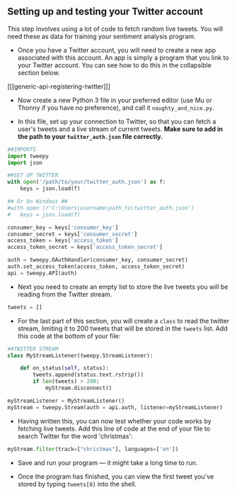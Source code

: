 ## Setting up and testing your Twitter account

This step involves using a lot of code to fetch random live tweets. You will need these as data for training your sentiment analysis program.

- Once you have a Twitter account, you will need to create a new app associated with this account. An app is simply a program that you link to your Twitter account. You can see how to do this in the collapsible section below.

[[[generic-api-registering-twitter]]]

- Now create a new Python 3 file in your preferred editor (use Mu or Thonny if you have no preference), and call it `naughty_and_nice.py`.

- In this file, set up your connection to Twitter, so that you can fetch a user's tweets and a live stream of current tweets. **Make sure to add in the path to your `twitter_auth.json` file correctly.**

```python
##IMPORTS
import tweepy
import json

##SET UP TWITTER
with open('/path/to/your/twitter_auth.json') as f:
    keys = json.load(f)

## Or On Windows ##
#with open (r'C:\Users\username\path_to\twitter_auth.json')
#   keys = json.load(f)

consumer_key = keys['consumer_key']
consumer_secret = keys['consumer_secret']
access_token = keys['access_token']
access_token_secret = keys['access_token_secret']

auth = tweepy.OAuthHandler(consumer_key, consumer_secret)
auth.set_access_token(access_token, access_token_secret)
api = tweepy.API(auth)
```

- Next you need to create an empty list to store the live tweets you will be reading from the Twitter stream.

```python
tweets = []
```

- For the last part of this section, you will create a `class` to read the twitter stream, limiting it to 200 tweets that will be stored in the `tweets` list. Add this code at the bottom of your file:

```python
##TWITTER STREAM
class MyStreamListener(tweepy.StreamListener):

    def on_status(self, status):
        tweets.append(status.text.rstrip())
        if len(tweets) > 200:
            myStream.disconnect()

myStreamListener = MyStreamListener()
myStream = tweepy.Stream(auth = api.auth, listener=myStreamListener)
```

- Having written this, you can now test whether your code works by fetching live tweets. Add this line of code at the end of your file to search Twitter for the word 'christmas':

```python
myStream.filter(track=["christmas"], languages=['en'])
```

- Save and run your program — it might take a long time to run.

- Once the program has finished, you can view the first tweet you've stored by typing `tweets[0]` into the shell.
